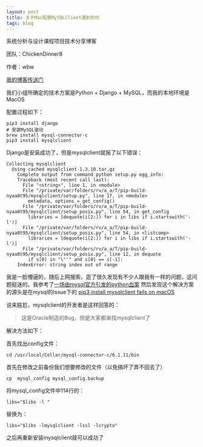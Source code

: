 ```yaml
---
layout: post
title: 关于Mac配置MySQLClient遇到的坑
tags: blog
---
```



系统分析与设计课程项目技术分享博客

团队：ChickenDinner8

作者：wbw

[我的博客传送门](https://bowenwu1.github.io/2018/04/12/%E5%85%B3%E4%BA%8EMac%E9%85%8D%E7%BD%AEMySQLClient%E9%81%87%E5%88%B0%E7%9A%84%E5%9D%91/)

我们小组所确定的技术方案是Python + Django + MySQL，而我的本地环境是MacOS

配置过程如下：

```shell
pip3 install django
# 安装MySQL驱动
brew install mysql-connector-c
pip3 install mysqlclient
```

Django是安装成功了，但是mysqlclient就报了以下错误：

```shell
Collecting mysqlclient
  Using cached mysqlclient-1.3.10.tar.gz
    Complete output from command python setup.py egg_info:
    Traceback (most recent call last):
      File "<string>", line 1, in <module>
      File "/private/var/folders/rv/a_a/T/pip-build-nyaa8t95/mysqlclient/setup.py", line 17, in <module>
        metadata, options = get_config()
      File "/private/var/folders/rv/a_a/T/pip-build-nyaa8t95/mysqlclient/setup_posix.py", line 54, in get_config
        libraries = [dequote(i[2:]) for i in libs if i.startswith('-l')]
      File "/private/var/folders/rv/a_a/T/pip-build-nyaa8t95/mysqlclient/setup_posix.py", line 54, in <listcomp>
        libraries = [dequote(i[2:]) for i in libs if i.startswith('-l')]
      File "/private/var/folders/rv/a_a/T/pip-build-nyaa8t95/mysqlclient/setup_posix.py", line 12, in dequote
        if s[0] in "\"'" and s[0] == s[-1]:
    IndexError: string index out of range
```

我是一脸懵逼的，随后上网搜索，逛了很久发现有不少人跟我有一样的问题，这问题挺迷的。我参考了[一场由mysql官方引发的python血案](https://www.easegamer.com/?p=545) 然后发现这个解决方案的源头是在mysql的Issue下的 [pip3 install mysqlclient fails on macOS](https://github.com/PyMySQL/mysqlclient-python/issues/169#issuecomment-299778504)

说来尴尬，mysqlclient的开发者是这样回答的：

> 这是Oracle制造的Bug，但是大家都来找mysqlclient了

解决方法如下：

首先找出config文件：

```shell
cd /usr/local/Cellar/mysql-connector-c/6.1.11/bin
```

首先在修改之前备份我们想要修改的文件（以免搞坏了弄不回去了）

```shell
cp  mysql_config mysql_config.backup
```

将mysql_config文件中114行的：

```shell
libs="$libs -l "
```

替换为：

```shell
libs="$libs -lmysqlclient -lssl -lcrypto"
```

之后再重新安装mysqlclient就可以成功了

